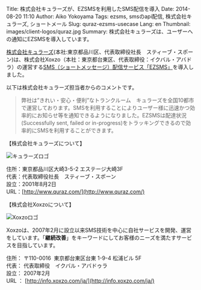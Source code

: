 Title: 株式会社キュラーズが、EZSMSを利用したSMS配信を導入
Date: 2014-08-20 11:10
Author: Aiko Yokoyama
Tags: ezsms, smsのapi配信, 株式会社キュラーズ, ショートメール
Slug: quraz-ezsms-usecase
Lang: en
Thumbnail: images/client-logos/quraz.jpg
Summary: 株式会社キュラーズは、ユーザーへの通知にEZSMSを導入しています。

[株式会社キュラーズ](http://www.quraz.com/)(本社:東京都品川区、代表取締役社長　スティーブ・スポーン)は、株式会社Xoxzo（本社：東京都台東区、代表取締役：イクバル・アバドラ）の運営する[SMS（ショートメッセージ）配信サービス「EZSMS」](http://www.ezsms.biz/ja)を導入しました。 

以下は株式会社キュラーズ担当者からのコメントです。

> 弊社は”きれい・安心・便利”なトランクルーム　キュラーズを全国10都市で運営しております。SMSを利用することによりユーザー様に迅速かつ効率的にお知らせ等を通知できるようになりました。EZSMSは配達状況(Successfully sent, failed or in-progress)をトラッキングできるので効率的にSMSを利用することができます。

【株式会社キュラーズについて】

![キュラーズロゴ]({filename}/images/client-logos/quraz.jpg)

住所：東京都品川区大崎3-5-2 エステージ大崎3F  
代表：代表取締役社長　スティーブ・スポーン  
設立：2001年8月2日  
URL：[http://www.quraz.com/](http://www.quraz.com/)

【株式会社Xoxzoについて】

![Xoxzoロゴ]({filename}/images/xoxzo-logo-02.png)

Xoxzoは、2007年2月に設立以来SMS技術を中心に自社サービスを開発、運営をしています。「**継続改善**」をキーワードにしてお客様のニーズを満たすサービスを目指しています。

住所： 〒110-0016  東京都台東区台東 1-9-4 松浦ビル 5F  
代表： 代表取締役　イクバル・アバドゥラ  
設立： 2007年2月  
URL ： [http://info.xoxzo.com/ja/](http://info.xoxzo.com/ja/)

